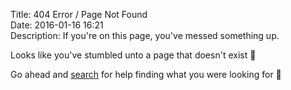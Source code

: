 Title: 404 Error / Page Not Found  
Date: 2016-01-16 16:21  
Description: If you're on this page, you've messed something up.  

Looks like you've stumbled unto a page that doesn't exist 🙁

Go ahead and [search][1] for help finding what you were looking for 🙂

[1]: #search "This links to the search field in the footer of every page on TheOverAnalyzed"